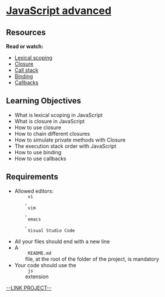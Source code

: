 # [JavaScript advanced](https://intranet.hbtn.io/projects/625)

<html>
<div class="panel panel-default" id="project-description">
 <div class="panel-body">
  <h2>
   Resources
  </h2>
  <p>
   <strong>
    Read or watch:
   </strong>
  </p>
  <ul>
   <li>
    <a href="https://javascript.info/closure" target="_blank" title="Lexical scoping">
     Lexical scoping
    </a>
   </li>
   <li>
    <a href="https://www.w3schools.com/js/js_function_closures.asp" target="_blank" title="Closure">
     Closure
    </a>
   </li>
   <li>
    <a href="https://developer.mozilla.org/en-US/docs/Glossary/Call_stack" target="_blank" title="Call stack">
     Call stack
    </a>
   </li>
   <li>
    <a href="https://javascript.info/bind" target="_blank" title="Binding">
     Binding
    </a>
   </li>
   <li>
    <a href="https://javascript.info/callbacks" target="_blank" title="Callbacks">
     Callbacks
    </a>
   </li>
  </ul>
  <h2>
   Learning Objectives
  </h2>
  <ul>
   <li>
    What is lexical scoping in JavaScript
   </li>
   <li>
    What is closure in JavaScript
   </li>
   <li>
    How to use closure
   </li>
   <li>
    How to chain different closures
   </li>
   <li>
    How to simulate private methods with Closure
   </li>
   <li>
    The execution stack order with JavaScript
   </li>
   <li>
    How to use binding
   </li>
   <li>
    How to use callbacks
   </li>
  </ul>
  <h2>
   Requirements
  </h2>
  <ul>
   <li>
    Allowed editors:
    <code>
     vi
    </code>
    ,
    <code>
     vim
    </code>
    ,
    <code>
     emacs
    </code>
    ,
    <code>
     Visual Studio Code
    </code>
   </li>
   <li>
    All your files should end with a new line
   </li>
   <li>
    A
    <code>
     README.md
    </code>
    file, at the root of the folder of the project, is mandatory
   </li>
   <li>
    Your code should use the
    <code>
     js
    </code>
    extension
   </li>
  </ul>
 </div>
</div>

[--LINK PROJECT--](https://intranet.hbtn.io/projects/625)
</html>